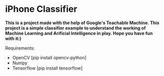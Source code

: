 <h1>iPhone Classifier</h1>

**This is a project made with the help of Google's Teachable Machine.
This project is a simple classifier example to understand the working of Machine Learning and Arificial Intelligence in play.
Hope you have fun with it:)**

Requirements:
  - OpenCV [pip install opencv-python]
  - Numpy 
  - Tensorflow [pip install tensorflow]
